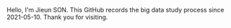 Hello, I'm Jieun SON.
This GitHub records the big data study process since 2021-05-10.
Thank you for visiting.
